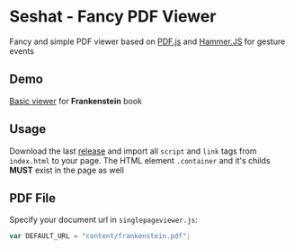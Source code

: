 # Seshat - Fancy PDF Viewer
Fancy and simple PDF viewer based on [PDF.js](https://github.com/mozilla/pdf.js#online-demo) and [Hammer.JS](https://hammerjs.github.io/) for gesture events

## Demo
[Basic viewer](https://valkyriatech.github.io/seshat/) for **Frankenstein** book

## Usage
Download the last [release](https://github.com/ValkyriaTech/seshat/releases) and import all <code>script</code> and <code>link</code> tags from <code>index.html</code> to your page. The HTML element <code>.container</code> and it's childs **MUST** exist in the page as well

## PDF File
Specify your document url in <code>singlepageviewer.js</code>:
```javascript
var DEFAULT_URL = "content/frankenstein.pdf";
```
